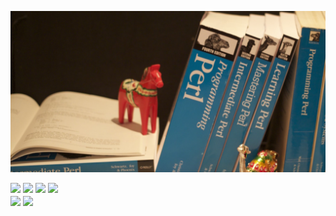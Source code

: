 [![Header](https://github.com/briandfoy/briandfoy/raw/master/header.jpg "Header")](https://briandfoy.github.io/)

<div>
<a href="https://leanpub.com/preparing_for_perl7"><img src="https://briandfoy.github.io/images/book_covers/preparing_for_perl7.png"></a>
<a href="https://leanpub.com/mojo_web_clients"><img src="https://briandfoy.github.io/images/book_covers/mojolicious_web_clients.png"></a>
<a href="https://www.learning-perl.com"><img src="https://www.learning-perl.com/images/learning-perl-7th.jpg"></a>
<a href="https://www.effectiveperlprogramming.com"><img src="https://briandfoy.github.io/images/book_covers/effective_perl_programming.png"></a>
</div>

  <img align="center" src="https://github-readme-stats.vercel.app/api?username=briandfoy&count_private=true" />
  <img align="center" src="https://github-readme-stats.vercel.app/api/top-langs/?username=briandfoy&layout=compact" />
